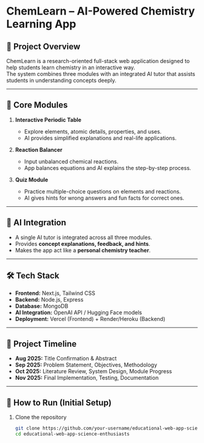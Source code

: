 # ChemLearn – AI-Powered Chemistry Learning App

## 📌 Project Overview
ChemLearn is a research-oriented full-stack web application designed to help students learn chemistry in an interactive way.  
The system combines three modules with an integrated AI tutor that assists students in understanding concepts deeply.

---

## 🎯 Core Modules
1. **Interactive Periodic Table**
   - Explore elements, atomic details, properties, and uses.
   - AI provides simplified explanations and real-life applications.

2. **Reaction Balancer**
   - Input unbalanced chemical reactions.
   - App balances equations and AI explains the step-by-step process.

3. **Quiz Module**
   - Practice multiple-choice questions on elements and reactions.
   - AI gives hints for wrong answers and fun facts for correct ones.

---

## 🤖 AI Integration
- A single AI tutor is integrated across all three modules.
- Provides **concept explanations, feedback, and hints**.
- Makes the app act like a **personal chemistry teacher**.

---

## 🛠️ Tech Stack
- **Frontend:** Next.js, Tailwind CSS  
- **Backend:** Node.js, Express  
- **Database:** MongoDB  
- **AI Integration:** OpenAI API / Hugging Face models  
- **Deployment:** Vercel (Frontend) + Render/Heroku (Backend)  

---

## 📅 Project Timeline
- **Aug 2025:** Title Confirmation & Abstract  
- **Sep 2025:** Problem Statement, Objectives, Methodology  
- **Oct 2025:** Literature Review, System Design, Module Progress  
- **Nov 2025:** Final Implementation, Testing, Documentation  

---

## 🚀 How to Run (Initial Setup)
1. Clone the repository  
   ```bash
   git clone https://github.com/your-username/educational-web-app-science-enthusiasts.git
   cd educational-web-app-science-enthusiasts
